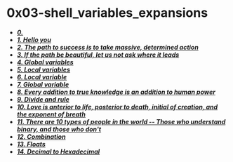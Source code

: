 # 0x03-shell_variables_expansions
- ***[0. <o>](./0-alias)***
- ***[1. Hello you](./1-hello_you)***
- ***[2. The path to success is to take massive, determined action](./2-path)***
- ***[3. If the path be beautiful, let us not ask where it leads](./3-paths)***
- ***[4. Global variables](./4-global_variables)***
- ***[5. Local variables](./5-local_variables)***
- ***[6. Local variable](./6-create_local_variable)***
- ***[7. Global variable](./7-create_global_variable)***
- ***[8. Every addition to true knowledge is an addition to human power](./8-true_knowledge)***
- ***[9. Divide and rule](./9-divide_and_rule)***
- ***[10. Love is anterior to life, posterior to death, initial of creation, and the exponent of breath](./10-love_exponent_breath)***
- ***[11. There are 10 types of people in the world -- Those who understand binary, and those who don't](./11-binary_to_decimal)***
- ***[12. Combination](./12-combinations)***
- ***[13. Floats](./13-print_float)***
- ***[14. Decimal to Hexadecimal](./100-decimal_to_hexadecimal)***

